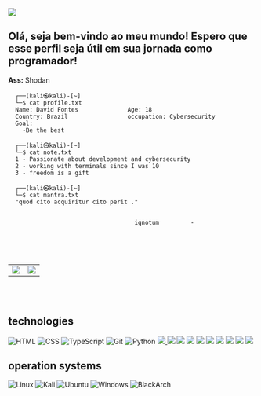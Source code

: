 
<img src="https://capsule-render.vercel.app/api?type=waving&height=300&color=gradient&text=Thales%20shodan&textBg=false&fontColor=32004A&fontAlign=50&desc=Programming%20live%20style%20&descSize=20&animation=twinkling">

## Olá, seja bem-vindo ao meu mundo! Espero que esse perfil seja útil em sua jornada como programador!  
**Ass:** Shodan



````console
  ┌──(kali㉿kali)-[~]
  └─$ cat profile.txt 
  Name: David Fontes              Age: 18
  Country: Brazil                 occupation: Cybersecurity
  Goal:
    -Be the best
                                                                          
  ┌──(kali㉿kali)-[~]
  └─$ cat note.txt   
  1 - Passionate about development and cybersecurity
  2 - working with terminals since I was 10
  3 - freedom is a gift
                                                                          
  ┌──(kali㉿kali)-[~]
  └─$ cat mantra.txt 
  "quod cito acquiritur cito perit ."


                                    ignotum         -
                                                                          
````


                               
                                                                          
<br><br>

<table>
  <tr>
    <td>
      <img src="https://github-readme-stats.vercel.app/api?username=thaleshodan&show_icons=true&theme=dark" />
    </td>
    <td>
      <img src="https://github-readme-stats.vercel.app/api/top-langs/?username=thaleshodan&layout=compact&theme=dark" />
    </td>
  </tr>
</table>

<br><br>


## technologies ##
![HTML](https://img.shields.io/badge/HTML-E34F26?style=for-the-badge&logo=html5&logoColor=white)
![CSS](https://img.shields.io/badge/CSS-1572B6?style=for-the-badge&logo=css3&logoColor=white)
![TypeScript](https://img.shields.io/badge/TypeScript-007ACC?style=for-the-badge&logo=typescript&logoColor=white)
![Git](https://img.shields.io/badge/GIT-E44C30?style=for-the-badge&logo=git&logoColor=white)
![Python](https://img.shields.io/badge/python-3670A0?style=for-the-badge&logo=python&logoColor=ffdd54)
<a href="https://www.linkedin.com/in/glauco-thales-b042a42b9/" target="_blank">
    <img src="https://img.shields.io/badge/LinkedIn-0077B5?style=for-the-badge&logo=linkedin&logoColor=white">
</a>
    <img src="https://img.shields.io/badge/Instagram-E4405F?style=for-the-badge&logo=instagram&logoColor=white">
</a>
    <img src="https://img.shields.io/badge/Instagram-E4405F?style=for-the-badge&logo=instagram&logoColor=white">
<img src="https://img.shields.io/badge/HTML-239120?style=for-the-badge&logo=html5&logoColor=white">
<img src="https://img.shields.io/badge/CSS-239120?&style=for-the-badge&logo=css3&logoColor=white">
<img src="https://img.shields.io/badge/JavaScript-F7DF1E?style=for-the-badge&logo=javascript&logoColor=black">
<img src="https://img.shields.io/badge/GNU%20Bash-4EAA25?style=for-the-badge&logo=GNU%20Bash&logoColor=white">
<img src="https://img.shields.io/badge/C%2B%2B-00599C?style=for-the-badge&logo=c%2B%2B&logoColor=white">
<img src="https://img.shields.io/badge/C-00599C?style=for-the-badge&logo=c&logoColor=white">
<img src="https://img.shields.io/badge/Rust-000000?style=for-the-badge&logo=rust&logoColor=white">


## operation systems
![Linux](https://img.shields.io/badge/Linux-000?style=for-the-badge&logo=linux&logoColor=FCC624)
![Kali](https://img.shields.io/badge/Kali-268BEE?style=for-the-badge&logo=kalilinux&logoColor=white)
![Ubuntu](https://img.shields.io/badge/Ubuntu-35495E?style=for-the-badge&logo=ubuntu&logoColor=2CA5E0)
![Windows](https://img.shields.io/badge/Windows-000?style=for-the-badge&logo=windows&logoColor=2CA5E0)
![BlackArch](https://img.shields.io/badge/BlackArch-000000?style=for-the-badge&logo=https://example.com/path-to-blackarch-logo.png&logoColor=white)



